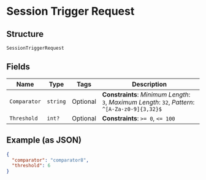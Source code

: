 
# Session Trigger Request

## Structure

`SessionTriggerRequest`

## Fields

| Name | Type | Tags | Description |
|  --- | --- | --- | --- |
| `Comparator` | `string` | Optional | **Constraints**: *Minimum Length*: `3`, *Maximum Length*: `32`, *Pattern*: `^[A-Za-z0-9]{3,32}$` |
| `Threshold` | `int?` | Optional | **Constraints**: `>= 0`, `<= 100` |

## Example (as JSON)

```json
{
  "comparator": "comparator8",
  "threshold": 6
}
```

